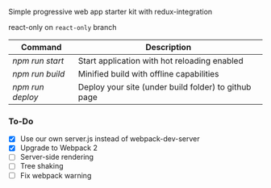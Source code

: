 Simple progressive web app starter kit with redux-integration 

react-only on `react-only` branch

Command|Description
--- | ---
*npm run start*|Start application with hot reloading enabled
*npm run build*|Minified build with offline capabilities
*npm run deploy*|Deploy your site (under build folder) to github page

### To-Do

- [x] Use our own server.js instead of webpack-dev-server
- [x] Upgrade to Webpack 2
- [ ] Server-side rendering
- [ ] Tree shaking
- [ ] Fix webpack warning